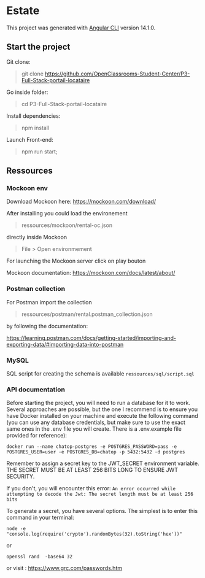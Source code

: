 # Estate

This project was generated with [Angular CLI](https://github.com/angular/angular-cli) version 14.1.0.

## Start the project

Git clone:

> git clone https://github.com/OpenClassrooms-Student-Center/P3-Full-Stack-portail-locataire

Go inside folder:

> cd P3-Full-Stack-portail-locataire

Install dependencies:

> npm install

Launch Front-end:

> npm run start;


## Ressources

### Mockoon env

Download Mockoon here: https://mockoon.com/download/

After installing you could load the environement

> ressources/mockoon/rental-oc.json

directly inside Mockoon 

> File > Open environmement

For launching the Mockoon server click on play bouton

Mockoon documentation: https://mockoon.com/docs/latest/about/

### Postman collection

For Postman import the collection

> ressources/postman/rental.postman_collection.json 

by following the documentation: 

https://learning.postman.com/docs/getting-started/importing-and-exporting-data/#importing-data-into-postman


### MySQL

SQL script for creating the schema is available `ressources/sql/script.sql`

###  API documentation

Before starting the project, you will need to run a database for it to work. Several approaches are possible, but the one I recommend is to ensure you have Docker 
installed on your machine and execute the following command (you can use any database credentials, 
but make sure to use the exact same ones in the .env file you will create. There is a .env.example file provided for reference):
```
docker run --name chatop-postgres -e POSTGRES_PASSWORD=pass -e POSTGRES_USER=user -e POSTGRES_DB=chatop -p 5432:5432 -d postgres
```

Remember to assign a secret key to the JWT_SECRET environment variable.
THE SECRET MUST BE AT LEAST 256 BITS LONG TO ENSURE JWT SECURITY.

If you don't, you will encounter this error:
```An error occurred while attempting to decode the Jwt: The secret length must be at least 256 bits```

To generate a secret, you have several options. The simplest is to enter this command in your terminal:

```
node -e "console.log(require('crypto').randomBytes(32).toString('hex'))"
```
or 
```
openssl rand  -base64 32
```
or visit : https://www.grc.com/passwords.htm




